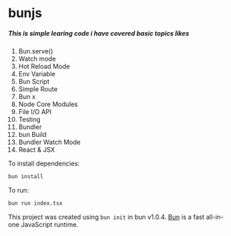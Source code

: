 # bunjs

##### This is simple learing code i have covered basic topics likes
1. Bun.serve()
2. Watch mode
3. Hot Reload Mode
4. Env Variable
5. Bun Script
6. Simple Route
7. Bun x
8. Node Core Modules
9. File I/O API
10. Testing
11. Bundler
12. bun Build
13. Bundler Watch Mode
14. React & JSX

To install dependencies:

```bash
bun install
```

To run:

```bash
bun run index.tsx
```

This project was created using `bun init` in bun v1.0.4. [Bun](https://bun.sh) is a fast all-in-one JavaScript runtime.

